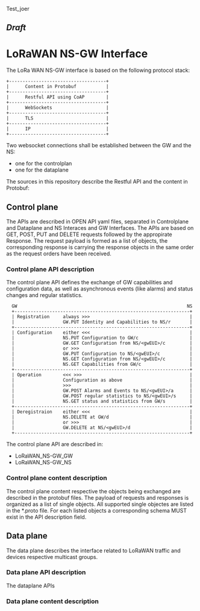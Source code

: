 Test_joer
## *Draft*
# LoRaWAN NS-GW Interface

The LoRa WAN NS-GW interface is based on the following protocol stack:

````
+------------------------------------+
|      Content in Protobuf           |
+------------------------------------+
|      Restful API using CoAP        |
+------------------------------------+
|      WebSockets                    |
+------------------------------------+
|      TLS                           |
+------------------------------------+
|      IP                            |
+------------------------------------+
````

Two websocket connections shall be established between the GW and the NS:
 - one for the controlplan
 - one for the dataplane

The sources in this repository describe the Restful API and the content in Protobuf:

## Control plane

The APIs are described in OPEN API yaml files, separated in Controlplane and Dataplane and NS Interaces and GW Interfaces. 
The APIs are based on GET, POST, PUT and DELETE requests followed by the appropirate Response. The request payload is formed as a list of objects, the corresponding response is carrying the response objects in the same order as the request orders have been received. 

### Control plane API description

The control plane API defines the exchange of GW capabilities and configuration data, as well as asynchronous events (like alarms) and status changes and regular statistics. 

``` 
  GW                                                               NS
  +-----------------------------------------------------------------+
  | Registration     always >>>                                     |
  |                  GW.PUT Identity and Capabilities to NS/r       |
  +-----------------------------------------------------------------+
  | Configuration    either <<<                                     |
  |                  NS.PUT Configuration to GW/c                   |
  |                  GW.GET Configuration from NS/<gwEUI>/c         |
  |                  or >>>                                         | 
  |                  GW.PUT Configuration to NS/<gwEUI>/c           |
  |                  NS.GET Configuration from NS/<gwEUI>/c         |
  |                  NS.GET Capabilities from GW/c                  |
  +-----------------------------------------------------------------+
  | Operation        <<< >>>                                        |
  |                  Configuration as above                         |
  |                  >>>                                            |
  |                  GW.POST Alarms and Events to NS/<gwEUI>/a      | 
  |                  GW.POST regular statistics to NS/<gwEUI>/s     |
  |                  NS.GET status and statistics from GW/s         |
  +-----------------------------------------------------------------+
  | Deregistraion    either <<<                                     |
  |                  NS.DELETE at GW/d                              |
  |                  or >>>                                         | 
  |                  GW.DELETE at NS/<gwEUI>/d                      |
  +-----------------------------------------------------------------+
```
The control plane API are described in:
- LoRaWAN_NS-GW_GW
- LoRaWAN_NS-GW_NS


### Control plane content description 
The control plane content respective the objects being exchanged are described in the protobuf files. The payload of requests and responses is organized as a list of single objects. All supported single objectes are listed in the *.proto file. For each listed objects a corresponding schema MUST exist in the API description field. 

## Data plane
The data plane describes the interface related to LoRaWAN traffic and devices respective multicast groups. 

### Data plane API description
The dataplane APIs 

### Data plane content description 